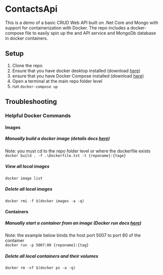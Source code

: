 # ContactsApi
This is a demo of a basic CRUD Web API built on .Net Core and Mongo with support for containerization with Docker.  The repo includes a docker-compose file to easily spin up the and API service and MongoDb database in docker containers.

## Setup
1. Clone the repo
2. Ensure that you have docker desktop installed (download [here](https://www.docker.com/products/docker-desktop))
3. ensure that you have Docker Compose installed (download [here](https://docs.docker.com/compose/install/))
4. Open a terminal at the main repo folder level
5. run ```docker-compose up```

## Troubleshooting

### Helpful Docker Commands

#### Images

##### ***Manually build a docker image*** (details docs [here](https://docs.docker.com/engine/reference/commandline/build/))
Note: you must cd to the repo folder level or where the dockerfile exists
`docker build . -f .\Dockerfile.txt -t {reponame}:{tage}`
 
##### ***View all local images***    
`docker image list`

##### ***Delete all local images***   
`docker rmi -f $(docker images -a -q)`

#### Containers

##### ***Manually start a container from an image*** (Docker run docs [here](https://docs.docker.com/engine/reference/commandline/run/))
Note: the example below binds the host port 5007 to port 80 of the container   
`docker run -p 5007:80 {reponame}:{tag}`

##### ***Delete all local containers and their volumes***  
`docker rm -vf $(docker ps -a -q)`






